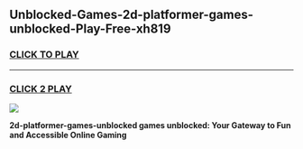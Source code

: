 
## Unblocked-Games-2d-platformer-games-unblocked-Play-Free-xh819
<h3>
<a href="https://premium76.site?title=2d-platformer-games-unblocked&ref=23A">CLICK TO PLAY</a></h3>
<hr>

<h3>
<a href="https://premium76.site?title=2d-platformer-games-unblocked&ref=23A">CLICK 2 PLAY</a>
  
</h3>

<a href="https://premium76.site?title=2d-platformer-games-unblocked&ref=23A"><img src="https://clearcache.store/games.png"></a>


**2d-platformer-games-unblocked games unblocked: Your Gateway to Fun and Accessible Online Gaming**

